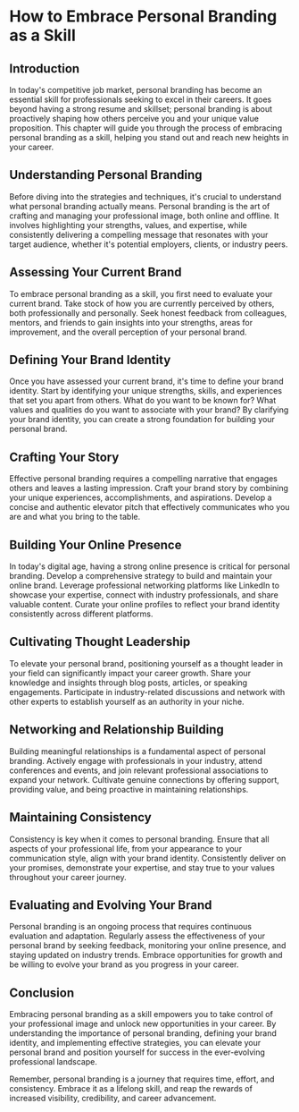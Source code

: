 # How to Embrace Personal Branding as a Skill

## Introduction

In today's competitive job market, personal branding has become an essential skill for professionals seeking to excel in their careers. It goes beyond having a strong resume and skillset; personal branding is about proactively shaping how others perceive you and your unique value proposition. This chapter will guide you through the process of embracing personal branding as a skill, helping you stand out and reach new heights in your career.

## Understanding Personal Branding

Before diving into the strategies and techniques, it's crucial to understand what personal branding actually means. Personal branding is the art of crafting and managing your professional image, both online and offline. It involves highlighting your strengths, values, and expertise, while consistently delivering a compelling message that resonates with your target audience, whether it's potential employers, clients, or industry peers.

## Assessing Your Current Brand

To embrace personal branding as a skill, you first need to evaluate your current brand. Take stock of how you are currently perceived by others, both professionally and personally. Seek honest feedback from colleagues, mentors, and friends to gain insights into your strengths, areas for improvement, and the overall perception of your personal brand.

## Defining Your Brand Identity

Once you have assessed your current brand, it's time to define your brand identity. Start by identifying your unique strengths, skills, and experiences that set you apart from others. What do you want to be known for? What values and qualities do you want to associate with your brand? By clarifying your brand identity, you can create a strong foundation for building your personal brand.

## Crafting Your Story

Effective personal branding requires a compelling narrative that engages others and leaves a lasting impression. Craft your brand story by combining your unique experiences, accomplishments, and aspirations. Develop a concise and authentic elevator pitch that effectively communicates who you are and what you bring to the table.

## Building Your Online Presence

In today's digital age, having a strong online presence is critical for personal branding. Develop a comprehensive strategy to build and maintain your online brand. Leverage professional networking platforms like LinkedIn to showcase your expertise, connect with industry professionals, and share valuable content. Curate your online profiles to reflect your brand identity consistently across different platforms.

## Cultivating Thought Leadership

To elevate your personal brand, positioning yourself as a thought leader in your field can significantly impact your career growth. Share your knowledge and insights through blog posts, articles, or speaking engagements. Participate in industry-related discussions and network with other experts to establish yourself as an authority in your niche.

## Networking and Relationship Building

Building meaningful relationships is a fundamental aspect of personal branding. Actively engage with professionals in your industry, attend conferences and events, and join relevant professional associations to expand your network. Cultivate genuine connections by offering support, providing value, and being proactive in maintaining relationships.

## Maintaining Consistency

Consistency is key when it comes to personal branding. Ensure that all aspects of your professional life, from your appearance to your communication style, align with your brand identity. Consistently deliver on your promises, demonstrate your expertise, and stay true to your values throughout your career journey.

## Evaluating and Evolving Your Brand

Personal branding is an ongoing process that requires continuous evaluation and adaptation. Regularly assess the effectiveness of your personal brand by seeking feedback, monitoring your online presence, and staying updated on industry trends. Embrace opportunities for growth and be willing to evolve your brand as you progress in your career.

## Conclusion

Embracing personal branding as a skill empowers you to take control of your professional image and unlock new opportunities in your career. By understanding the importance of personal branding, defining your brand identity, and implementing effective strategies, you can elevate your personal brand and position yourself for success in the ever-evolving professional landscape.

Remember, personal branding is a journey that requires time, effort, and consistency. Embrace it as a lifelong skill, and reap the rewards of increased visibility, credibility, and career advancement.
